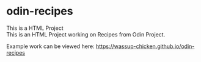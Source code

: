 # odin-recipes
This is a HTML Project <br />
This is an HTML Project working on Recipes from Odin Project.

Example work can be viewed here: <a href="https://wassup-chicken.github.io/odin-recipes">https://wassup-chicken.github.io/odin-recipes</a>